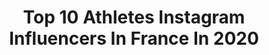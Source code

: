 ---
title: Top 10 Athletes Instagram Influencers In France In 2020
description: Identify the most popular Instagram accounts on inBeat.
platform: Instagram
profiles:
  - username: "mehran_beirami"
    fullname: >-
      MEHRAN BEIRAMI
    location: "France"
    followers: 75492
    engagement: 1422
    commentsToLikes: 0.037571
    avatar: "https://scontent-lht6-1.cdninstagram.com/v/t51.2885-19/s320x320/15306091_377213132617323_6417757214215241728_a.jpg?_nc_ht=scontent-lht6-1.cdninstagram.com&_nc_ohc=Csh8xBYCX3QAX95sRte&oh=af17368ae8a6e0bc14ad0d42e9018416&oe=5EB9CD98"
    verified: false
    hashtags: "#sos, #amixsupplements, #trailrnners, #crossfiters"
  - username: "beafitmom.nl"
    fullname: >-
      Claudia Kooij FitFashionBeauty
    location: "France"
    followers: 27433
    engagement: 580
    commentsToLikes: 0.192147
    avatar: "https://scontent-lhr8-1.cdninstagram.com/v/t51.2885-19/s320x320/57623864_429076894332788_3897285609659564032_n.jpg?_nc_ht=scontent-lhr8-1.cdninstagram.com&_nc_ohc=kNaL5xhpipUAX_baa8x&oh=bef8883a9d50f5aef3fba8250f1c4301&oe=5EBA2BEB"
    verified: false
    hashtags: "#fashionmom, #greeneyes, #coronav, #familytime"
  - username: "dana_zaxo_"
    fullname: >-
      Dana Savage Zaxo
    location: "France"
    followers: 10648
    engagement: 1286
    commentsToLikes: 0.041646
    avatar: "https://scontent-ams4-1.cdninstagram.com/v/t51.2885-19/s320x320/92112177_204414554185123_6325196751976267776_n.jpg?_nc_ht=scontent-ams4-1.cdninstagram.com&_nc_ohc=Jq2E_ChMjtgAX8kQ55t&oh=41f63f0cc7702b9e26f389c060739c46&oe=5EBC2954"
    verified: false
    hashtags: "#ad"
  - username: "kalvinnsk"
    fullname: >-
      L'HOMME NSK - NSK.FIT - TEASCO
    location: "France"
    followers: 10375
    engagement: 1451
    commentsToLikes: 0.321370
    avatar: "https://scontent-lhr8-1.cdninstagram.com/v/t51.2885-19/s320x320/31042982_292117254657668_5921512831659802624_n.jpg?_nc_ht=scontent-lhr8-1.cdninstagram.com&_nc_ohc=xPoVSRyQQpIAX86E1ta&oh=1dd645411d83cbeacf8d8436bac57eb1&oe=5EBAA798"
    verified: false
    hashtags: "#swoosh, #jeuconcours, #coronafitness, #streetchicfashion"
  - username: "lya_bavoil"
    fullname: >-
      Lya Bavoil
    location: "France"
    followers: 20956
    engagement: 1388
    commentsToLikes: 0.030632
    avatar: "https://scontent-ams4-1.cdninstagram.com/v/t51.2885-19/s320x320/89919745_750198095507393_1700557382767083520_n.jpg?_nc_ht=scontent-ams4-1.cdninstagram.com&_nc_ohc=VG9iMS1Y2dAAX8JRLZJ&oh=596a23e85c542b21c9ade348c23fcd4e&oe=5E9F0801"
    verified: false
    hashtags: ""
  - username: "viinze_17p"
    fullname: >-
      Vincent Poirier
    location: "France"
    followers: 42593
    engagement: 1307
    commentsToLikes: 0.017019
    avatar: "https://scontent-lhr8-1.cdninstagram.com/v/t51.2885-19/s320x320/92827217_452294248883089_3234660069572345856_n.jpg?_nc_ht=scontent-lhr8-1.cdninstagram.com&_nc_ohc=pIP_cqw3FkQAX-yxqMs&oh=419950db9086675f0cf889fad24917fa&oe=5EBC833B"
    verified: true
    hashtags: ""
  - username: "houssem_aouar"
    fullname: >-
      Houssem Aouar
    location: "France"
    followers: 340556
    engagement: 1199
    commentsToLikes: 0.011544
    avatar: "https://scontent-lht6-1.cdninstagram.com/v/t51.2885-19/s320x320/83421823_215435269614444_5668064994751676416_n.jpg?_nc_ht=scontent-lht6-1.cdninstagram.com&_nc_ohc=sEuN9c8HNt0AX-D5GEc&oh=a8c2b3bcef35797506d9ad4fa79e9a3e&oe=5EB9446B"
    verified: true
    hashtags: "#predator, #hometeam, #neverstop, #teamol"
  - username: "florianpoirson"
    fullname: >-
      Florian Poirson IFBB PRO
    location: "France"
    followers: 63158
    engagement: 1011
    commentsToLikes: 0.014835
    avatar: "https://scontent-lht6-1.cdninstagram.com/v/t51.2885-19/s320x320/68767978_520279062061073_4592365365744369664_n.jpg?_nc_ht=scontent-lht6-1.cdninstagram.com&_nc_ohc=--u7rYPcFJoAX-J83wm&oh=e7c82efc915dc513c6e81d8a432d1812&oe=5EB873B6"
    verified: false
    hashtags: "#prodebut, #throwbackthursday, #procard, #tulum"
  - username: "virginie.mumfit"
    fullname: >-
      Virginie
    location: "France"
    followers: 87592
    engagement: 211
    commentsToLikes: 0.057707
    avatar: "https://scontent-frt3-1.cdninstagram.com/v/t51.2885-19/s320x320/70174979_497266854335582_776985997895270400_n.jpg?_nc_ht=scontent-frt3-1.cdninstagram.com&_nc_ohc=AUFl50IjejgAX9ANn3Z&oh=b2f3132f4436acd72e8b6652eeea0225&oe=5E9FFF0A"
    verified: false
    hashtags: ""
  - username: "balzersara"
    fullname: >-
      SARA BALZER
    location: "France"
    followers: 8763
    engagement: 1265
    commentsToLikes: 0.032592
    avatar: "https://scontent-ssn1-1.cdninstagram.com/v/t51.2885-19/s320x320/73398079_1235781203290107_9145075955574767616_n.jpg?_nc_ht=scontent-ssn1-1.cdninstagram.com&_nc_ohc=xIDCYCKsqqQAX9uxLoG&oh=a2fb2465503ca9fe5e79ace8ce5ca28e&oe=5EA6E780"
    verified: false
    hashtags: "#coupedumonde, #newroadsamegoals, #worldcup, #confinement"
---